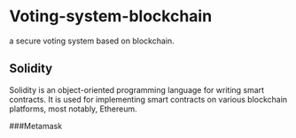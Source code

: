 # Voting-system-blockchain
a secure voting system based on blockchain.
## Solidity 
Solidity is an object-oriented programming language for writing smart contracts. It is used for implementing smart contracts on various blockchain platforms, most notably, Ethereum.

###Metamask
